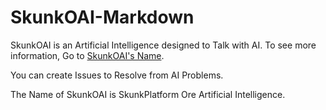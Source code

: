 # SkunkOAI-Markdown

SkunkOAI is an Artificial Intelligence designed to Talk with AI. To see more information, Go to [SkunkOAI's Name](https://skunkplatform.netlify.app/name-skunkoai).

You can create Issues to Resolve from AI Problems.

The Name of SkunkOAI is SkunkPlatform Ore Artificial Intelligence.
